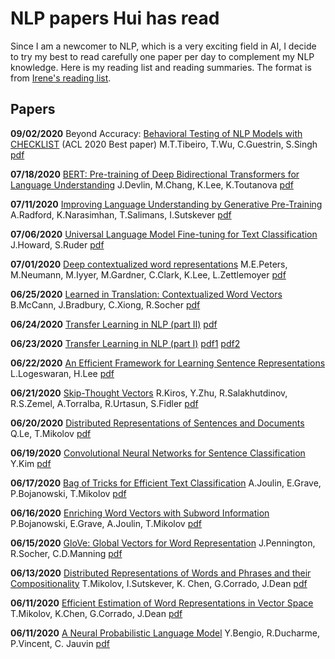 

# NLP papers Hui has read

Since I am a newcomer to NLP, which is a very exciting field in AI, I decide to try my best to read carefully one paper per day to complement my NLP knowledge. Here is my reading list and reading summaries. The format is from [Irene's reading list](https://github.com/irenetrampoline/papers).

## Papers

**09/02/2020** Beyond Accuracy: [Behavioral Testing of NLP Models with CHECKLIST](./writeups/Beyond_Accuracy.md) (ACL 2020 Best paper) M.T.Tibeiro, T.Wu, C.Guestrin, S.Singh [pdf](https://arxiv.org/abs/2005.04118) 

**07/18/2020** [BERT: Pre-training of Deep Bidirectional Transformers for Language Understanding](./writeups/BERT.md) J.Devlin, M.Chang, K.Lee, K.Toutanova [pdf](https://arxiv.org/pdf/1810.04805.pdf)

**07/11/2020** [Improving Language Understanding by Generative Pre-Training](./writeups/GPT.md) A.Radford,  K.Narasimhan, T.Salimans, I.Sutskever [pdf](https://s3-us-west-2.amazonaws.com/openai-assets/research-covers/language-unsupervised/language_understanding_paper.pdf)

**07/06/2020** [Universal Language Model Fine-tuning for Text Classification](./writeups/ULMFiT.md) J.Howard, S.Ruder [pdf](https://arxiv.org/pdf/1801.06146.pdf)

**07/01/2020** [Deep contextualized word representations](./writeups/ELMo.md) M.E.Peters, M.Neumann, M.Iyyer, M.Gardner, C.Clark, K.Lee, L.Zettlemoyer [pdf](https://arxiv.org/pdf/1802.05365.pdf) 

**06/25/2020** [Learned in Translation: Contextualized Word Vectors](./writeups/CoVe.md) B.McCann,  J.Bradbury, C.Xiong, R.Socher [pdf](https://arxiv.org/pdf/1708.00107v2.pdf) 

**06/24/2020** [Transfer Learning in NLP (part II)](./writeups/tl-nlp-2.md) [pdf](https://arxiv.org/pdf/1803.11175.pdf)

**06/23/2020** [Transfer Learning in NLP (part I)](./writeups/tl-nlp.md) [pdf1](https://arxiv.org/pdf/1705.02364.pdf) [pdf2](https://arxiv.org/pdf/1804.00079.pdf)

**06/22/2020** [An Efficient Framework for Learning Sentence Representations](./writeups/quick_thoughts.md) L.Logeswaran, H.Lee [pdf](https://arxiv.org/pdf/1803.02893.pdf) 

**06/21/2020** [Skip-Thought Vectors](./writeups/Skip_thought.md) R.Kiros, Y.Zhu, R.Salakhutdinov, R.S.Zemel, A.Torralba, R.Urtasun, S.Fidler [pdf](https://arxiv.org/pdf/1506.06726.pdf)

**06/20/2020** [Distributed Representations of Sentences and Documents](./writeups/Paragraph2vec.md) Q.Le, T.Mikolov [pdf](https://arxiv.org/pdf/1405.4053.pdf)

**06/19/2020** [Convolutional Neural Networks for Sentence Classification](./writeups/CNN_sentence_class.md) Y.Kim [pdf](https://arxiv.org/pdf/1408.5882.pdf)

**06/17/2020** [Bag of Tricks for Efficient Text Classification](./writeups/fastText_2.md) A.Joulin, E.Grave, P.Bojanowski, T.Mikolov [pdf](https://arxiv.org/pdf/1607.01759.pdf)

**06/16/2020** [Enriching Word Vectors with Subword Information](./writeups/FastText_1.md) P.Bojanowski, E.Grave, A.Joulin, T.Mikolov [pdf](https://arxiv.org/pdf/1607.04606.pdf)

**06/15/2020** [GloVe: Global Vectors for Word Representation](./writeups/GloVe.md) J.Pennington, R.Socher, C.D.Manning [pdf](https://nlp.stanford.edu/pubs/glove.pdf)

**06/13/2020** [Distributed Representations of Words and Phrases and their Compositionality](./writeups/Negative_sampling.md) T.Mikolov, I.Sutskever, K. Chen, G.Corrado,  J.Dean [pdf](https://arxiv.org/abs/1310.4546)

**06/11/2020** [Efficient Estimation of Word Representations in Vector Space](./writeups/Word2vec.md) T.Mikolov, K.Chen, G.Corrado, J.Dean [pdf](https://arxiv.org/abs/1301.3781)

**06/11/2020** [A Neural Probabilistic Language Model](./writeups/NNLM.md) Y.Bengio, R.Ducharme, P.Vincent, C. Jauvin [pdf](http://www.jmlr.org/papers/volume3/bengio03a/bengio03a.pdf)









